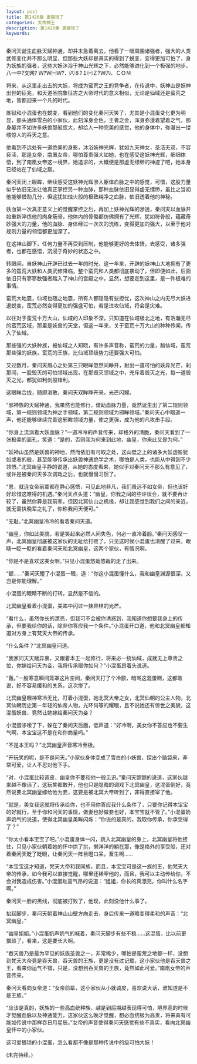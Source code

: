 ```yaml
---
layout: post
title: 第1426章 更猥琐了
categories: 太古神王
description: 第1426章 更猥琐了
keywords:
---
```


秦问天诞生血脉天赋神通，却并未急着离去，他看了一眼周围诸强者，强大的人类武修变化并不那么明显，但那些大妖却是真实的得到了蜕变，变得更加可怕了，身为妖族的强者，这些大妖沐浴于神山光辉之下，必然能够进化到一个极强的地步。八一中?文网?  Ｗ?Ｗ㈠Ｗ?．㈧８?１㈠Ｚ?Ｗ㈧．ＣＯＭ

将来，从这里走出去的大妖，将成为蛮荒之王的竞争者，在传说中，妖神山是妖神出世的征兆，和天道圣院象征古之大帝时代的意义相似，无论是仙域还是蛮荒之地，皆都迎来一个凡的时代。

炼狱和小混蛋也在蜕变，看到他们的变化秦问天笑了，尤其是小混蛋变化更为明显，那头通体雪白的小家伙，此刻浑身金色，王者之金，浑身弥漫着望着之气，那身躯并不如许多妖兽那般庞大，却给人一种完美的感觉，他的身体中，弥漫出一缕缕惊人的吞天之意。

他看到不远处有一道绝美的身影，沐浴妖神光辉，犹如九天神女，圣洁无双，不容亵渎，那是女帝，南凰女帝，哪怕尊贵强大如她，也在感受这妖神光辉，细细体悟，到了南凰女帝这一境界，她追求的，大概便是那虚无缥缈的神迹了吧，她本身已经站在了仙域之巅。

秦问天闭上眼眸，继续感受这妖神光辉渗入躯体血脉之中的感觉，可惜，这股力量似乎依旧无法让他真正掌控另一种血脉，那种血脉依旧显得虚无缥缈，虽比之当初他能够借助几分，但这犹如烛火般的极致纯净之血脉，依旧透着他的神秘。

妖血第一次真正意义上的觉醒掌控之后，再加上妖神光辉的渗透，秦问天以血脉开始重新淬炼他的肉身筋骨，他体内的骨骼都仿佛拥有了光辉，犹如符骨般，蕴藏奇妙强大的力量，他的血脉、身体经过一次次的洗练，变得更加的强大，以至于他对规则力量的领悟都更加深了。

在这神山脚下，任何力量不再受到压制，他能够更好的去体悟，去感受，诸多强者，也都在感悟，沉浸于奇妙的状态之中。

转眼间，自妖神山开辟已过去一年的时光，这一年来，开辟的妖神山大地拥有了更多的蛮荒大妖和人类武修降临，整个蛮荒和人类都彻底暴动了，但即便如此，后面依旧只有寥寥数强者踏入了神山的宫殿之中，显然，想要走到这里，是一件极难的事情。

蛮荒大地震，仙域也随之地震，所有人都隐隐有些担忧，这次神山之内无尽大妖进退蜕变，蛮荒必然变得更加的强盛可怕，若是进攻仙域，将会是灾难。

以往对于蛮荒十万大山，仙域的人印象不深，只知道在仙域极北之地，有浩瀚无尽的蛮荒区域，那里是妖兽的天堂，但这一年来，关于蛮荒十万大山的种种传闻，传入了仙域。

那些强的大妖种族，被仙域之人知晓，有许多声音称，蛮荒的力量，越仙域，蛮荒那些强的妖族，蛮荒的王族，比仙域顶级势力还要强大可怕。

又过数月，秦问天眉心之处第三只眼眸忽然间睁开，射出一道可怕的妖异光芒，刹那间，一股毁灭的可怕领域出现，在那毁灭领域之中，充斥着毁灭之光，每一道毁灭之光，都犹如利剑般锋利。

这眼眸合拢，随即消散，秦问天双眸睁开来，光芒闪耀。

“邪神族的天赋神通，我果然也能修行，借助血脉力量，竟然诞生出了第二规则领域，第一规则领域为神之手领域，第二规则领域为邪眸领域。”秦问天心中暗道一声，他还能够继续完善这邪眸领域力量，使之更强，成为他的凡攻击手段。

“你身上流淌着大妖血脉？”一道冷冷的声音传来，却格外的清脆，秦问天看到了一张极美的面孔，笑道：“是的，否则我为何来到此地，幽皇，你来此又是为何。”

“妖神山虽然是妖兽的神地，然而依旧有可取之处，这山壁之上的诸多大妖虚影犹如或者的般，甚至能够传承出妖兽神通绝学之术，哪怕是人类，也能从中得到不少领悟。”北冥幽皇平静的说道，从她的态度看来，她似乎对秦问天不那么有意见了，或许是被秦问天多次调戏之后，也就慢慢习惯了。

“恩，就连女帝前辈都在静心感悟，可见此地非凡，我们虽远不如女帝，但也该好好珍惜这难得的机遇。”秦问天点头道：“幽皇，你我之间的些许误会，就不要再计较了，虽然你算是我前辈，但因北冥仙山之机缘，却让我感觉到我们之间的亲近，就无需执晚辈之礼了，你称我问天便可。”

“无耻。”北冥幽皇冷冷的看着秦问天道。

“幽皇，你如此美貌，若是笑起来必然人间失色，何必一直冷着脸。”秦问天感叹一声，北冥幽皇彻底被这家伙的无耻给打败了，只见这时候小混蛋也清醒了过来，眼睛一眨一眨的看着秦问天和北冥幽皇，这两个家伙，有情况啊。

“你是不是喜欢这美女啊。”只见小混蛋悠哉悠哉的走了出来。

“额……”秦问天瞪了小混蛋一眼，道：“你这小混蛋懂什么，我和幽皇渊源很深，又岂是你能理解。”

小混蛋的眼睛不断的打转，显然是不信的。

北冥幽皇看着小混蛋，美眸中闪过一抹异样的光芒。

“看什么，虽然你长的漂亮，但我可不会被你诱惑到，我知道你想要我身上的传承，但要我给你的话，除非你答应我一个条件。”小混蛋开口道，他和北冥幽皇都知道对方身上有梵天大帝的传承。

“什么条件？”北冥幽皇问道。

“我家问天天赋异禀，又跟着本王一起修行，将来必一统仙域，成就无上尊贵之位，你嫁给问天为妾，我将传承赠你如何？”小混蛋昂着头说道。

“轰。”一股寒意瞬间笼罩这片空间，秦问天打了个冷颤，暗骂这混蛋啊，这都敢说，好不容易缓和的关系，这次惨了。

北冥幽皇眼神寒冷无比，盯着小混蛋，她北冥大帝之女，北冥仙朝的公主人物，北冥仙朝历史第一年轻的仙帝人物，光环何等的耀眼，且不说她还有惊世之美貌，这混蛋妖兽，竟然让她嫁给秦问天为妾？

小混蛋哆嗦了下，躲在了秦问天后面，低声道：“好冷啊，美女你不答应也不要生气啊，本宝宝这不是在和你商量吗。”

“不是本王吗？”北冥幽皇声音寒冷至极。

“开玩笑的呢，是不是问天。”小家伙身体变成了雪白的小妖兽，探出个脑袋来，非常可爱，让人不忍对他下手。

“对，小混蛋比较调皮，幽皇你不要和他一般见识。”秦问天颤颤的说道，这家伙越来越不像话了，这玩笑都敢开，他也只是隐晦的调戏下北冥幽皇，这混蛋倒好，竟然说要北冥幽皇嫁给他为妾，这要是被北冥大帝听到了，非得直接宰了他。

“就是，美女我这就将传承给你，也不用你答应我什么条件了，只要你记得本宝宝的好就行，至于你和问天的事情，做妻也好做妾也好，本宝宝就不管了。”小混蛋奶声奶气的说道，使得北冥幽皇美眸闪烁：“你说的是真的，我取你传承，你承受得了？”

“你太小看本宝宝了吧。”小混蛋身体一闪，跳入北冥幽皇的身上，北冥幽皇将他接住，只见小家伙朝着她的怀中拱了拱，懒洋洋的躺在那，像是格外的享受般，还对着秦问天眨了眨眼，让秦问天一阵目瞪口呆，畜生啊……

“本宝宝这才知道，梵天大帝和我同族，而且，本宝宝可是这一族的王，他梵天大帝的传承，如今我可以直接觉醒，哪里还稀罕他的，而且，我可以主动传给你，不会对我造成伤害。”小混蛋趾高气昂的说道：“姐姐，你长的真漂亮，你叫什么名字啊。”

秦问天一脸的黑线，彻底被打败了，他现，此刻没他什么事了。

抬起脚步，秦问天朝着神山山壁方向走去，身后传来一道略变得柔和的声音：“北冥幽皇。”

“幽皇姐姐。”小混蛋奶声奶气的喊着，秦问天脚步有些不稳……这混蛋，比以前更猥琐了，看来，这是要长大啊。

“吞天兽乃是最为罕见的妖族圣兽之一，非常稀少，哪怕是蛮荒之地都一样，没想到梵天大帝竟是吞天兽，吞天兽的王族，更是没有过记载，这小家伙他是吞天兽之王，看来你运气不错，只是，没想到吞天兽的王族，竟然如此可爱。”南凰女帝的声音传来。

秦问天看向女帝道：“女帝前辈，这小家伙从小就调皮，喜欢说大话，谁知道是不是王族。”

“应该是真的，妖族的一些高血统种族，越是到后期越表现得可怕，境界高的时候才觉醒血脉以及神通能力，这家伙这么晚才觉醒，想必血统极为高贵，将来真有可能如传说中那样吞日月星辰。”女帝的声音使得秦问天感觉有些不真实，看向北冥幽皇怀中的小家伙。

这可爱猥琐的小混蛋，怎么看都不像是那种传说中的级可怕大妖！

(未完待续。)

